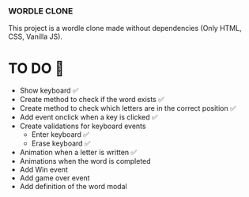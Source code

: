 ### WORDLE CLONE 
This project is a wordle clone made without dependencies (Only HTML, CSS, Vanilla JS).


# TO DO 🎯
- Show keyboard ✅
- Create method to check if the word exists ✅
- Create method to check which letters are in the correct position ✅
- Add event onclick when a key is clicked ✅
- Create validations for keyboard events
    - Enter keyboard ✅
    - Erase keyboard ✅
- Animation when a letter is written ✅
- Animations when the word is completed
- Add Win event
- Add game over event
- Add definition of the word modal

